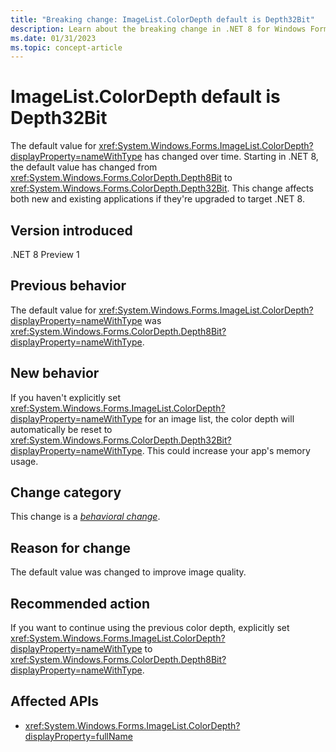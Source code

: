 ```yaml
---
title: "Breaking change: ImageList.ColorDepth default is Depth32Bit"
description: Learn about the breaking change in .NET 8 for Windows Forms where the default value of ImageList.ColorDepth has changed from Depth8Bit to Depth32Bit.
ms.date: 01/31/2023
ms.topic: concept-article
---
```

# ImageList.ColorDepth default is Depth32Bit

The default value for <xref:System.Windows.Forms.ImageList.ColorDepth?displayProperty=nameWithType> has changed over time. Starting in .NET 8, the default value has changed from <xref:System.Windows.Forms.ColorDepth.Depth8Bit> to <xref:System.Windows.Forms.ColorDepth.Depth32Bit>. This change affects both new and existing applications if they're upgraded to target .NET 8.

## Version introduced

.NET 8 Preview 1

## Previous behavior

The default value for <xref:System.Windows.Forms.ImageList.ColorDepth?displayProperty=nameWithType> was <xref:System.Windows.Forms.ColorDepth.Depth8Bit?displayProperty=nameWithType>.

## New behavior

If you haven't explicitly set <xref:System.Windows.Forms.ImageList.ColorDepth?displayProperty=nameWithType> for an image list, the color depth will automatically be reset to <xref:System.Windows.Forms.ColorDepth.Depth32Bit?displayProperty=nameWithType>. This could increase your app's memory usage.

## Change category

This change is a [*behavioral change*](../../categories.md#behavioral-change).

## Reason for change

The default value was changed to improve image quality.

## Recommended action

If you want to continue using the previous color depth, explicitly set <xref:System.Windows.Forms.ImageList.ColorDepth?displayProperty=nameWithType> to <xref:System.Windows.Forms.ColorDepth.Depth8Bit?displayProperty=nameWithType>.

## Affected APIs

- <xref:System.Windows.Forms.ImageList.ColorDepth?displayProperty=fullName>
